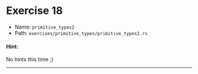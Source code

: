 # Exercise 18

- Name: ```primitive_types2```
- Path: ```exercises/primitive_types/primitive_types2.rs```
#### Hint: 

No hints this time ;)


---



